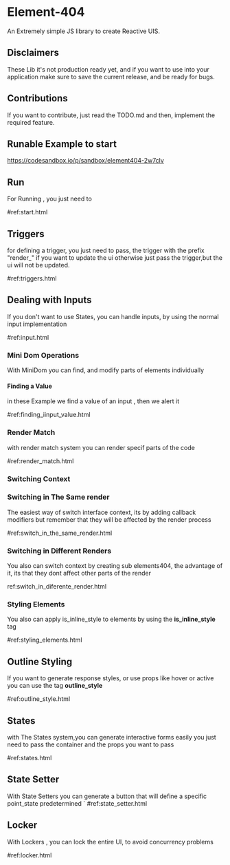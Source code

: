 # Element-404
An Extremely simple JS library to create Reactive UIS.

## Disclaimers
These Lib it's not production ready yet, and if you want to use into your application
make sure to save the current release, and be ready for bugs.

## Contributions
If you want to contribute, just read the TODO.md and then, implement the required feature.

## Runable Example to start 
https://codesandbox.io/p/sandbox/element404-2w7clv

## Run
For Running , you just need to 

#ref:start.html


## Triggers
for defining a trigger, you just need to pass, the trigger with the prefix "render_" if you want to update the ui
otherwise just pass the trigger,but the ui will not be updated.

#ref:triggers.html

## Dealing with Inputs 
If you don't want to use States, you can handle inputs, by using the normal input implementation

#ref:input.html

### Mini Dom Operations
With MiniDom you can find, and modify parts of elements individually 

#### Finding a Value
in these Example we find a value of an input , then we alert it

#ref:finding_iinput_value.html

### Render Match 
with render match system you can render specif parts of the code

#ref:render_match.html

### Switching Context

### Switching in The Same render 
The easiest way of switch interface context, its by adding callback modifiers
but remember that they will be affected by the render process

#ref:switch_in_the_same_render.html



### Switching in Different Renders

You also can switch context by creating sub elements404, the advantage of it, its that they dont 
affect other parts of the render

ref:switch_in_diferente_render.html


### Styling Elements
You also can apply is_inline_style to elements by using the **is_inline_style** tag 

#ref:styling_elements.html


## Outline Styling 
If you want to generate response styles, or use props like hover or active you can use the tag **outline_style**

#ref:outline_style.html


## States  
with The States system,you can generate interactive forms easily
you just need to pass the container and the props you want to  pass 

#ref:states.html

## State Setter 
With State Setters you can generate a button that will define a specific point_state 
predetermined 
`
#ref:state_setter.html

## Locker 
With Lockers , you can lock the entire UI, to avoid concurrency problems 

#ref:locker.html
